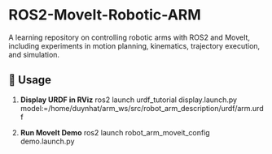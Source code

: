 # ROS2-MoveIt-Robotic-ARM
A learning repository on controlling robotic arms with ROS2 and MoveIt, including experiments in motion planning, kinematics, trajectory execution, and simulation.

## 🚀 Usage
1. **Display URDF in RViz**
ros2 launch urdf_tutorial display.launch.py model:=/home/duynhat/arm_ws/src/robot_arm_description/urdf/arm.urdf

2. **Run MoveIt Demo**
ros2 launch robot_arm_moveit_config demo.launch.py 
